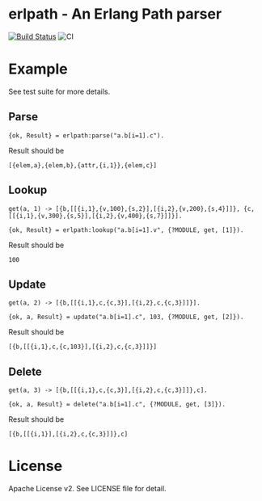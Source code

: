 # erlpath - An Erlang Path parser

[![Build Status](https://travis-ci.org/fangbo1988/erlpath.svg?branch=master)](https://travis-ci.org/fangbo1988/erlpath)
![CI](https://github.com/fangbo1988/erlpath/workflows/CI/badge.svg?branch=master)

# Example
See test suite for more details.

## Parse
```
{ok, Result} = erlpath:parse("a.b[i=1].c").
```
Result should be
```
[{elem,a},{elem,b},{attr,{i,1}},{elem,c}]
```

## Lookup
```
get(a, 1) -> [{b,[[{i,1},{v,100},{s,2}],[{i,2},{v,200},{s,4}]]}, {c,[[{i,1},{v,300},{s,5}],[{i,2},{v,400},{s,7}]]}].
    
{ok, Result} = erlpath:lookup("a.b[i=1].v", {?MODULE, get, [1]}).
```
Result should be
```
100
```

## Update
```
get(a, 2) -> [{b,[[{i,1},c,{c,3}],[{i,2},c,{c,3}]]}].

{ok, a, Result} = update("a.b[i=1].c", 103, {?MODULE, get, [2]}).
```
Result should be
```
[{b,[[{i,1},c,{c,103}],[{i,2},c,{c,3}]]}]
```

## Delete
```
get(a, 3) -> [{b,[[{i,1},c,{c,3}],[{i,2},c,{c,3}]]},c].

{ok, a, Result} = delete("a.b[i=1].c", {?MODULE, get, [3]}).
```
Result should be
```
[{b,[[{i,1}],[{i,2},c,{c,3}]]},c]
```

# License
Apache License v2. See LICENSE file for detail.
